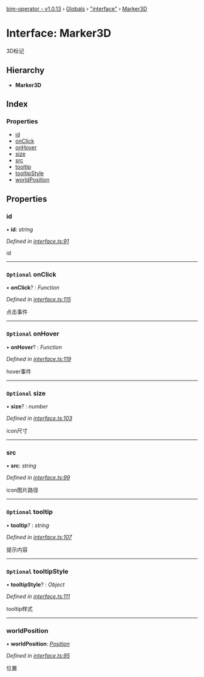 [bim-operator - v1.0.13](../README.md) › [Globals](../globals.md) › ["interface"](../modules/_interface_.md) › [Marker3D](_interface_.marker3d.md)

# Interface: Marker3D

3D标记

## Hierarchy

* **Marker3D**

## Index

### Properties

* [id](_interface_.marker3d.md#id)
* [onClick](_interface_.marker3d.md#optional-onclick)
* [onHover](_interface_.marker3d.md#optional-onhover)
* [size](_interface_.marker3d.md#optional-size)
* [src](_interface_.marker3d.md#src)
* [tooltip](_interface_.marker3d.md#optional-tooltip)
* [tooltipStyle](_interface_.marker3d.md#optional-tooltipstyle)
* [worldPosition](_interface_.marker3d.md#worldposition)

## Properties

###  id

• **id**: *string*

*Defined in [interface.ts:91](https://github.com/youkaisteve/bim-operator/blob/562edb8/src/interface.ts#L91)*

id

___

### `Optional` onClick

• **onClick**? : *Function*

*Defined in [interface.ts:115](https://github.com/youkaisteve/bim-operator/blob/562edb8/src/interface.ts#L115)*

点击事件

___

### `Optional` onHover

• **onHover**? : *Function*

*Defined in [interface.ts:119](https://github.com/youkaisteve/bim-operator/blob/562edb8/src/interface.ts#L119)*

hover事件

___

### `Optional` size

• **size**? : *number*

*Defined in [interface.ts:103](https://github.com/youkaisteve/bim-operator/blob/562edb8/src/interface.ts#L103)*

icon尺寸

___

###  src

• **src**: *string*

*Defined in [interface.ts:99](https://github.com/youkaisteve/bim-operator/blob/562edb8/src/interface.ts#L99)*

icon图片路径

___

### `Optional` tooltip

• **tooltip**? : *string*

*Defined in [interface.ts:107](https://github.com/youkaisteve/bim-operator/blob/562edb8/src/interface.ts#L107)*

提示内容

___

### `Optional` tooltipStyle

• **tooltipStyle**? : *Object*

*Defined in [interface.ts:111](https://github.com/youkaisteve/bim-operator/blob/562edb8/src/interface.ts#L111)*

tooltip样式

___

###  worldPosition

• **worldPosition**: *[Position](_interface_.position.md)*

*Defined in [interface.ts:95](https://github.com/youkaisteve/bim-operator/blob/562edb8/src/interface.ts#L95)*

位置
